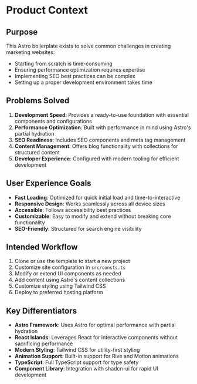# Product Context

## Purpose

This Astro boilerplate exists to solve common challenges in creating marketing websites:

- Starting from scratch is time-consuming
- Ensuring performance optimization requires expertise
- Implementing SEO best practices can be complex
- Setting up a proper development environment takes time

## Problems Solved

1. **Development Speed**: Provides a ready-to-use foundation with essential components and configurations
2. **Performance Optimization**: Built with performance in mind using Astro's partial hydration
3. **SEO Readiness**: Includes SEO components and meta tag management
4. **Content Management**: Offers blog functionality with collections for structured content
5. **Developer Experience**: Configured with modern tooling for efficient development

## User Experience Goals

- **Fast Loading**: Optimized for quick initial load and time-to-interactive
- **Responsive Design**: Works seamlessly across all device sizes
- **Accessible**: Follows accessibility best practices
- **Customizable**: Easy to modify and extend without breaking core functionality
- **SEO-Friendly**: Structured for search engine visibility

## Intended Workflow

1. Clone or use the template to start a new project
2. Customize site configuration in `src/consts.ts`
3. Modify or extend UI components as needed
4. Add content using Astro's content collections
5. Customize styling using Tailwind CSS
6. Deploy to preferred hosting platform

## Key Differentiators

- **Astro Framework**: Uses Astro for optimal performance with partial hydration
- **React Islands**: Leverages React for interactive components without sacrificing performance
- **Modern Styling**: Tailwind CSS for utility-first styling
- **Animation Support**: Built-in support for Rive and Motion animations
- **TypeScript**: Full TypeScript support for type safety
- **Component Library**: Integration with shadcn-ui for rapid UI development
